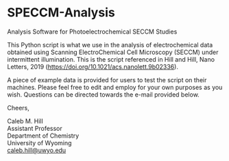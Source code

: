 # SPECCM-Analysis
Analysis Software for Photoelectrochemical SECCM Studies

This Python script is what we use in the analysis of electrochemical data obtained using Scanning ElectroChemical Cell Microscopy (SECCM) under intermittent illumination. This is the script referenced in Hill and Hill, Nano Letters, 2019 (https://doi.org/10.1021/acs.nanolett.9b02336).

A piece of example data is provided for users to test the script on their machines. Please feel free to edit and employ for your own purposes as you wish. Questions can be directed towards the e-mail provided below.

Cheers,

Caleb M. Hill\
Assistant Professor\
Department of Chemistry\
University of Wyoming\
caleb.hill@uwyo.edu
